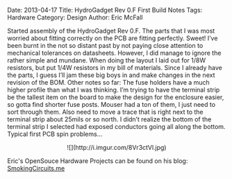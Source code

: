 Date: 2013-04-17
Title: HydroGadget Rev 0.F First Build Notes
Tags: Hardware 
Category: Design
Author: Eric McFall

Started assembly of the HydroGadget Rev 0.F.  The parts that I was most worried about fitting correctly on the PCB are fitting perfectly.  Sweet!  I’ve been burnt in the not so distant past by not paying close attention to mechanical tolerances on datasheets.  However, I did manage to ignore the rather simple and mundane.  When doing the layout I laid out for 1/8W resistors, but put 1/4W resistors in my bill of materials.  Since I already have the parts, I guess I’ll jam these big boys in and make changes in the next revision of the BOM.  Other notes so far: The fuse holders have a much higher profile than what I was thinking.  I’m trying to have the terminal strip be the tallest item on the board to make the design for the enclosure easier, so gotta find shorter fuse posts.  Mouser had a ton of them, I just need to sort through them.  Also need to move a trace that is right next to the terminal strip about 25mils or so north.  I didn’t realize the bottom of the terminal strip I selected had exposed conductors going all along the bottom.  Typical first PCB spin problems…

<center>
![](http://i.imgur.com/8Vr3ctVl.jpg)
</center>

Eric's OpenSouce Hardware Projects can be found on his blog: [SmokingCircuits.me](http://smokingcircuits.me/)
